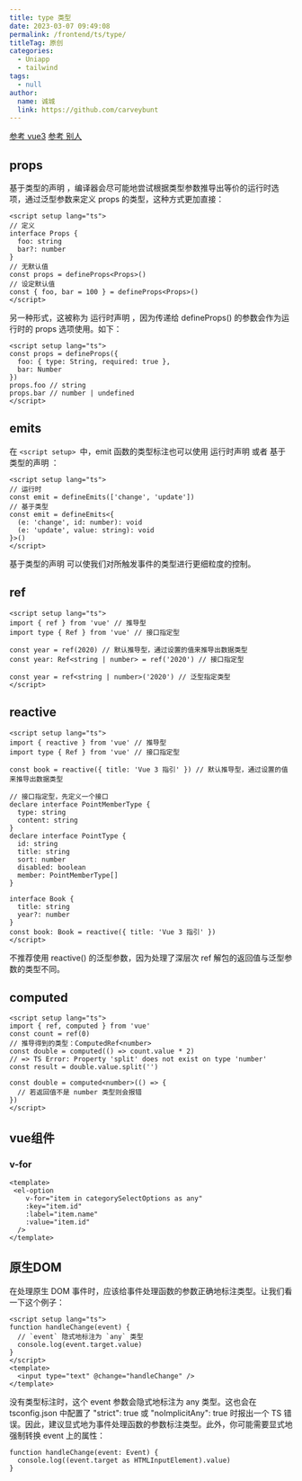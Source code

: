 ```yaml
---
title: type 类型
date: 2023-03-07 09:49:08
permalink: /frontend/ts/type/
titleTag: 原创
categories: 
  - Uniapp
  - tailwind
tags: 
  - null
author: 
  name: 诚城
  link: https://github.com/carveybunt
---
```


[参考 vue3](https://cn.vuejs.org/guide/typescript/composition-api.html)
[参考 别人](https://www.jb51.net/article/258381.htm)

## props

基于类型的声明 ，编译器会尽可能地尝试根据类型参数推导出等价的运行时选项，通过泛型参数来定义 props 的类型，这种方式更加直接：

```vue
<script setup lang="ts">
// 定义
interface Props {
  foo: string
  bar?: number
}
// 无默认值
const props = defineProps<Props>()
// 设定默认值
const { foo, bar = 100 } = defineProps<Props>()
</script>

```

另一种形式，这被称为 运行时声明 ，因为传递给 defineProps() 的参数会作为运行时的 props 选项使用。如下：

```vue
<script setup lang="ts">
const props = defineProps({
  foo: { type: String, required: true },
  bar: Number
})
props.foo // string
props.bar // number | undefined
</script>

```

## emits

在 `<script setup> `中，emit 函数的类型标注也可以使用 运行时声明 或者 基于类型的声明 ：

```vue
<script setup lang="ts">
// 运行时
const emit = defineEmits(['change', 'update'])
// 基于类型
const emit = defineEmits<{
  (e: 'change', id: number): void
  (e: 'update', value: string): void
}>()
</script>

```

基于类型的声明 可以使我们对所触发事件的类型进行更细粒度的控制。

## ref

```vue
<script setup lang="ts">
import { ref } from 'vue' // 推导型
import type { Ref } from 'vue' // 接口指定型

const year = ref(2020) // 默认推导型，通过设置的值来推导出数据类型
const year: Ref<string | number> = ref('2020') // 接口指定型

const year = ref<string | number>('2020') // 泛型指定类型
</script>
```

## reactive

```vue
<script setup lang="ts">
import { reactive } from 'vue' // 推导型
import type { Ref } from 'vue' // 接口指定型

const book = reactive({ title: 'Vue 3 指引' }) // 默认推导型，通过设置的值来推导出数据类型

// 接口指定型，先定义一个接口
declare interface PointMemberType {
  type: string
  content: string
}
declare interface PointType {
  id: string
  title: string
  sort: number
  disabled: boolean
  member: PointMemberType[]
}

interface Book {
  title: string
  year?: number
}
const book: Book = reactive({ title: 'Vue 3 指引' })
</script>
```

不推荐使用 reactive() 的泛型参数，因为处理了深层次 ref 解包的返回值与泛型参数的类型不同。

## computed

```vue
<script setup lang="ts">
import { ref, computed } from 'vue'
const count = ref(0)
// 推导得到的类型：ComputedRef<number>
const double = computed(() => count.value * 2)
// => TS Error: Property 'split' does not exist on type 'number'
const result = double.value.split('')

const double = computed<number>(() => {
  // 若返回值不是 number 类型则会报错
})
</script>
```

## vue组件

### v-for

```vue
<template>
 <el-option
    v-for="item in categorySelectOptions as any"
    :key="item.id"
    :label="item.name"
    :value="item.id"
  />
</template>
```

## 原生DOM

在处理原生 DOM 事件时，应该给事件处理函数的参数正确地标注类型。让我们看一下这个例子：

```vue
<script setup lang="ts">
function handleChange(event) {
  // `event` 隐式地标注为 `any` 类型
  console.log(event.target.value)
}
</script>
<template>
  <input type="text" @change="handleChange" />
</template>

```

没有类型标注时，这个 event 参数会隐式地标注为 any 类型。这也会在 tsconfig.json 中配置了 "strict": true 或 "noImplicitAny": true 时报出一个 TS 错误。因此，建议显式地为事件处理函数的参数标注类型。此外，你可能需要显式地强制转换 event 上的属性：

```vue
function handleChange(event: Event) {
  console.log((event.target as HTMLInputElement).value)
}
```
